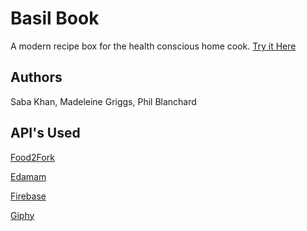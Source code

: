 

# Basil Book
A modern recipe box for the health conscious home cook. [Try it Here](https://madeleinegriggs.github.io/Project-Basil/)

## Authors
Saba Khan, Madeleine Griggs, Phil Blanchard

## API's Used 

[Food2Fork](https://www.food2fork.com/about/api)

[Edamam](https://developer.edamam.com/edamam-docs-nutrition-api)

[Firebase](https://firebase.google.com/)

[Giphy](https://giphy.com/)
